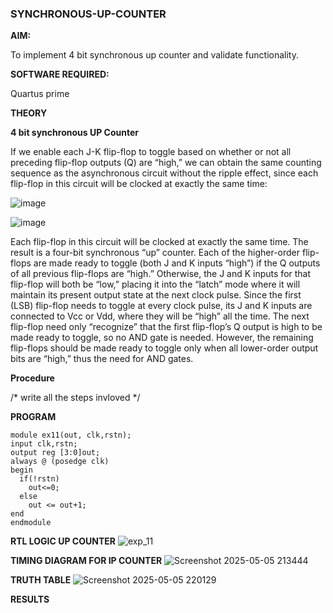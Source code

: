 ### SYNCHRONOUS-UP-COUNTER

**AIM:**

To implement 4 bit synchronous up counter and validate functionality.

**SOFTWARE REQUIRED:**

Quartus prime

**THEORY**

**4 bit synchronous UP Counter**

If we enable each J-K flip-flop to toggle based on whether or not all preceding flip-flop outputs (Q) are “high,” we can obtain the same counting sequence as the asynchronous circuit without the ripple effect, since each flip-flop in this circuit will be clocked at exactly the same time:

![image](https://github.com/naavaneetha/SYNCHRONOUS-UP-COUNTER/assets/154305477/d5db3fa0-e413-404c-b80e-b2f39d82e7e8)


![image](https://github.com/naavaneetha/SYNCHRONOUS-UP-COUNTER/assets/154305477/52cb61eb-d04b-442d-810c-31185a68410b)

Each flip-flop in this circuit will be clocked at exactly the same time.
The result is a four-bit synchronous “up” counter. Each of the higher-order flip-flops are made ready to toggle (both J and K inputs “high”) if the Q outputs of all previous flip-flops are “high.”
Otherwise, the J and K inputs for that flip-flop will both be “low,” placing it into the “latch” mode where it will maintain its present output state at the next clock pulse.
Since the first (LSB) flip-flop needs to toggle at every clock pulse, its J and K inputs are connected to Vcc or Vdd, where they will be “high” all the time.
The next flip-flop need only “recognize” that the first flip-flop’s Q output is high to be made ready to toggle, so no AND gate is needed.
However, the remaining flip-flops should be made ready to toggle only when all lower-order output bits are “high,” thus the need for AND gates.

**Procedure**

/* write all the steps invloved */

**PROGRAM**

~~~
module ex11(out, clk,rstn);
input clk,rstn;
output reg [3:0]out;
always @ (posedge clk)
begin
  if(!rstn)
    out<=0;
  else
    out <= out+1;
end
endmodule
~~~

**RTL LOGIC UP COUNTER**
![exp_11](https://github.com/user-attachments/assets/58c01987-9ac9-4ec6-a7ad-3e6e27f19b81)

**TIMING DIAGRAM FOR IP COUNTER**
![Screenshot 2025-05-05 213444](https://github.com/user-attachments/assets/00b7b9b6-0d1a-451b-b44c-79d444e12be6)

**TRUTH TABLE**
![Screenshot 2025-05-05 220129](https://github.com/user-attachments/assets/d340aa8f-6197-450f-9a85-d13a3bc49ee9)

**RESULTS**
